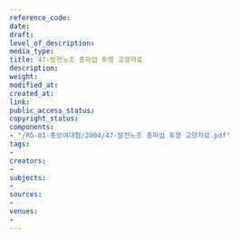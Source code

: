 ```yaml
---
reference_code: 
date: 
draft: 
level_of_description: 
media_type: 
title: 47-발전노조 총파업 투쟁 교양자료
description: 
weight: 
modified_at: 
created_at: 
link: 
public_access_status: 
copyright_status: 
components:
- "/RG-01-중앙여대협/2004/47-발전노조 총파업 투쟁 교양자료.pdf"
tags:
- 
creators:
- 
subjects:
- 
sources:
- 
venues:
- 
---
```

